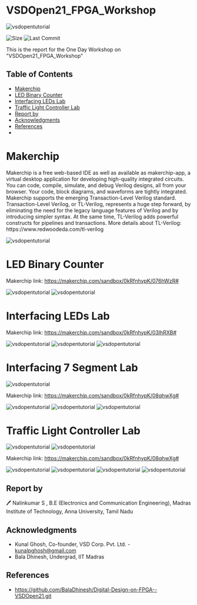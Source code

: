# VSDOpen21_FPGA_Workshop

![vsdopentutorial](Images/Vsd.png)

![Size](https://img.shields.io/github/repo-size/Nalinkumar2002/VSDOpen21_FPGA_Workshop?color=red)
![Last Commit](https://img.shields.io/github/last-commit/Nalinkumar2002/VSDOpen21_FPGA_Workshop?color=green)

This is the report for the One Day Workshop on "VSDOpen21_FPGA_Workshop"

## Table of Contents
- [Makerchip](#Makerchip)
- [LED Binary Counter](#LED-Binary-Counter)
- [Interfacing LEDs Lab](#Interfacing-LEDs-Lab)
- [Traffic Light Controller Lab ](#Traffic-Light-Controller-Lab )
- [Report by](#Report-by)
- [Acknowledgments](#acknowledgments)
- [References](References)
- 
# Makerchip
<p>
 Makerchip is a free web-based IDE as well as available as makerchip-app, a virtual desktop application for developing high-quality integrated circuits. You can code, compile, simulate, and debug Verilog designs, all from your browser. Your code, block diagrams, and waveforms are tightly integrated. Makerchip supports the emerging Transaction-Level Verilog standard. Transaction-Level Verilog, or TL-Verilog, represents a huge step forward, by eliminating the need for the legacy language features of Verilog and by introducing simpler syntax. At the same time, TL-Verilog adds powerful constructs for pipelines and transactions. More details about TL-Verilog: https://www.redwoodeda.com/tl-verilog
 </p>
 
 
![vsdopentutorial](Images/p3.png)

 
 # LED Binary Counter
 
 Makerchip link: https://makerchip.com/sandbox/0kRfnhypK/076hWzR#
 
![vsdopentutorial](Images/le1.png)
![vsdopentutorial](Images/le2.png)

 # Interfacing LEDs Lab 
 
 Makerchip link: https://makerchip.com/sandbox/0kRfnhypK/03lhRXB#
 
![vsdopentutorial](Images/l11.png)
![vsdopentutorial](Images/l12.png)
![vsdopentutorial](Images/l13.png)

 # Interfacing 7 Segment Lab 
 
 ![vsdopentutorial](Images/p2.png)
 
 Makerchip link: https://makerchip.com/sandbox/0kRfnhypK/08qhwXg#
 
![vsdopentutorial](Images/l21.png)
![vsdopentutorial](Images/l22.png)
![vsdopentutorial](Images/l23.png)
 



 # Traffic Light Controller Lab 
 
 ![vsdopentutorial](Images/p4.png)
 ![vsdopentutorial](Images/p1.png)
 
 Makerchip link: https://makerchip.com/sandbox/0kRfnhypK/08qhwXg#
 
![vsdopentutorial](Images/l31.png)
![vsdopentutorial](Images/l32.png)
![vsdopentutorial](Images/l33.png)
![vsdopentutorial](Images/l34.png)



##  Report by 

🖊️  Nalinkumar S , B.E (Electronics and Communication Engineering), Madras Institute of Technology, Anna University, Tamil Nadu 

##  Acknowledgments

 - Kunal Ghosh, Co-founder, VSD Corp. Pvt. Ltd. - kunalpghosh@gmail.com
 - Bala Dhinesh, Undergrad, IIT Madras

##  References

- https://github.com/BalaDhinesh/Digital-Design-on-FPGA--VSDOpen21.git
